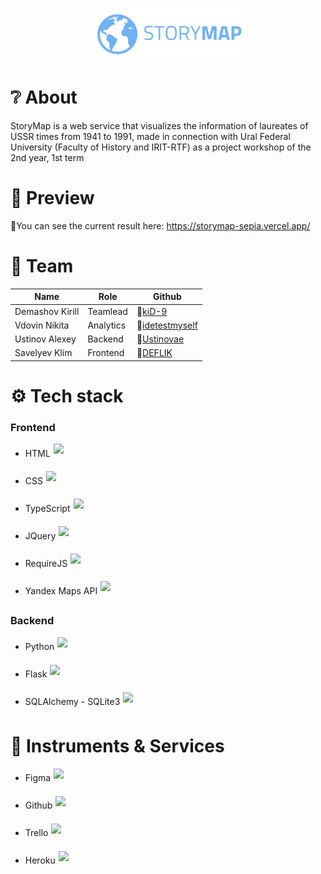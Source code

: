 <p align="center">
  <img src="./static/resources/logo.svg" width="50%">
</p>

# ❔ About
StoryMap is a web service that visualizes the information of laureates of USSR times from 1941 to 1991, made in connection with Ural Federal University (Faculty of History and IRIT-RTF) as a project workshop of the 2nd year, 1st term

# 👀 Preview
🔗You can see the current result here: https://storymap-sepia.vercel.app/

# 👥 Team
| Name | Role | Github |
| ------ | ------ | ------ |
| Demashov Kirill | Teamlead | 🔗[kiD-9](https://github.com/kiD-9) |
| Vdovin Nikita | Analytics | 🔗[idetestmyself](https://github.com/idetestmyself) |
| Ustinov Alexey | Backend | 🔗[Ustinovae](https://github.com/Ustinovae) |
| Savelyev Klim | Frontend | 🔗[DEFLIK](https://github.com/DEFLIK) |

# ⚙️ Tech stack

### Frontend
- <p style="display: flex; align-items: center; gap: 5px;">
  <label>HTML</label>
  <img src="https://upload.wikimedia.org/wikipedia/commons/thumb/6/61/HTML5_logo_and_wordmark.svg/1024px-HTML5_logo_and_wordmark.svg.png" style="height: 30px;">
  </p>
- <p style="display: flex; align-items: center;  gap: 5px;">
  <label>CSS</label>
  <img src="https://upload.wikimedia.org/wikipedia/commons/thumb/d/d5/CSS3_logo_and_wordmark.svg/800px-CSS3_logo_and_wordmark.svg.png" style="height: 30px;">
  </p>
- <p style="display: flex; align-items: center;  gap: 5px;">
  <label>TypeScript</label>
  <img src="https://upload.wikimedia.org/wikipedia/commons/thumb/4/4c/Typescript_logo_2020.svg/1024px-Typescript_logo_2020.svg.png" style="height: 30px;">
  </p>
- <p style="display: flex; align-items: center;  gap: 5px;">
  <label>JQuery</label>
  <img src="https://upload.wikimedia.org/wikipedia/commons/thumb/f/fd/JQuery-Logo.svg/1920px-JQuery-Logo.svg.png" style="height: 30px;">
  </p>
- <p style="display: flex; align-items: center;  gap: 5px;">
  <label>RequireJS</label>
  <img src="https://logowiki.net/uploads/logo/r/require-js.svg" style="height: 30px;">
  </p>
- <p style="display: flex; align-items: center;  gap: 5px;">
  <label>Yandex Maps API</label>
  <img src="https://upload.wikimedia.org/wikipedia/commons/1/13/Яндекс.Карты_логотип.png" style="height: 30px;">
  </p>

### Backend
- <p style="display: flex; align-items: center; gap: 5px;">
  <label>Python</label>
  <img src="https://upload.wikimedia.org/wikipedia/commons/thumb/c/c3/Python-logo-notext.svg/121px-Python-logo-notext.svg.png" style="height: 30px;">
  </p>
- <p style="display: flex; align-items: center; gap: 5px;">
  <label>Flask</label>
  <img src="https://logos-download.com/wp-content/uploads/2021/01/Flask_Logo-1595x2048.png" style="height: 30px;">
  </p>
- <p style="display: flex; align-items: center; gap: 5px;">
  <label>SQLAlchemy - SQLite3</label>
  <img src="https://gitlab.linphone.org/uploads/-/system/project/avatar/407/sqlite.png" style="height: 30px;">
  </p>

# 🔧 Instruments & Services
- <p style="display: flex; align-items: center; gap: 5px;">
  <label>Figma</label>
  <img src="https://upload.wikimedia.org/wikipedia/commons/thumb/3/33/Figma-logo.svg/53px-Figma-logo.svg.png" style="height: 30px;">
  </p>
- <p style="display: flex; align-items: center; gap: 5px;">
  <label>Github</label>
  <img src="https://pandacode.ru/wp-content/uploads/2021/08/Github.png" style="height: 30px;">
  </p>
- <p style="display: flex; align-items: center; gap: 5px;">
  <label>Trello</label>
  <img src="https://upload.wikimedia.org/wikipedia/en/thumb/8/8c/Trello_logo.svg/220px-Trello_logo.svg.png" style="height: 30px;">
  </p>
- <p style="display: flex; align-items: center; gap: 5px;">
  <label>Heroku</label>
  <img src="https://upload.wikimedia.org/wikipedia/commons/thumb/e/ec/Heroku_logo.svg/200px-Heroku_logo.svg.png" style="height: 30px;">
  </p>
